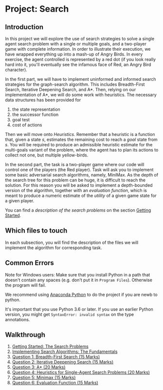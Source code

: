 # Project: Search

## Introduction

In this project we will explore the use of search strategies to solve a
single agent search problem with a single or multiple goals, and a two-player
game with complete information. In order to illustrate their execution, we have
wrapped everything up into a mash-up of Angry Birds. In every exercise, the
agent controlled is represented by a red dot (if you look really hard into it,
you'll eventually see the infamous face of Red, an Angry Bird character).

In the first part, we will have to implement uninformed and informed search
strategies for the graph-search algorithm. This
includes Breadth-First Search, Iterative Deepening Search, and A*. Then,
relying on our implementation of A*, we will do some work with heuristics.
The necessary data structures has been provided for

1. the state representation
2. the successor function
3. goal test
4. cost of actions

Then we will move onto _Heuristics_. Remember that a heuristic is a function
that, given a state _s_, estimates the remaining cost to reach a _goal_ state
from _s_. You will be required to produce an admissible heuristic estimate for
the multi-goals variant of the problem, where the agent has to plan its actions
to collect not one, but multiple yellow-birds.

In the second part, the task is a two-player game where our code will control
one of the players (the Red player). Task will ask you to implement some basic
adversarial search algorithms, namely, MiniMax. As the depth of the search tree
for this problem can be huge, it is difficult to reach the solution. For this
reason you will be asked to implement a depth-bounded version of the algorithm,
together with an _evaluation function_, which is meant to produce a numeric
estimate of the _utility_ of a given game state for a given player.

You can find a _description of the search problems_ on the section [Getting
Started](1_getting_started.md).

## Which files to touch

In each subsection, you will find the description of the files we will implement
the algorithm for corresponding task.

## Common Errors

Note for Windows users: Make sure that you install Python in a path that
doesn't contain any spaces (e.g. don't put it in `Program Files`). Otherwise
the program will fail.

We recommend using [Anaconda Python](https://www.anaconda.com/download/) to do the project if you are newb to python.


It's important that you use Python 3.6 or later. If you use an earlier Python
version, you might get `SyntaxError: invalid syntax` on the type annotations.

## Walkthrough

1. [Getting Started: The Search Problems](1_getting_started.md)
2. [Implementing Search Algorithms: The Fundamentals](2_implementation_notes.md)
3. [Question 1: Breadth-First Search (15 Marks)](3_breadth_first_search.md)
4. [Question 2: Iterative Deepening Search (15 Marks)](4_iterative_deepening_search.md)
5. [Question 3: A\* (20 Marks)](5_a_star.md)
6. [Question 4: Heuristics for Single-Agent Search Problems (20 Marks)](6_heuristics.md)
7. [Question 5: Minimax (15 Marks)](7_minimax.md)
8. [Question 6: Evaluation Function (15 Marks)](8_evaluation_function.md)
